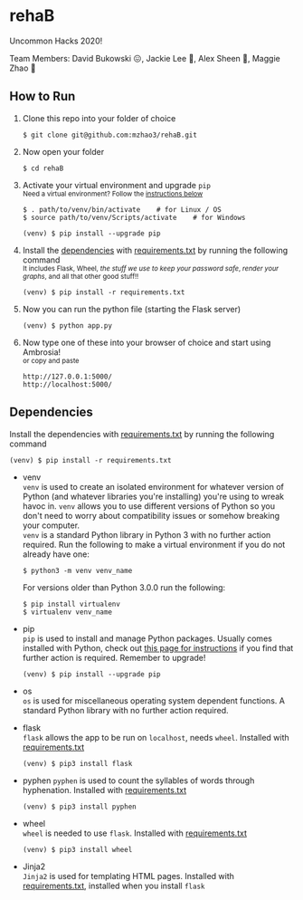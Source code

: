 # rehaB
Uncommon Hacks 2020! 

Team Members: David Bukowski :confounded:, Jackie Lee :horse_racing:, Alex Sheen :runner:, Maggie Zhao :rice_ball:

## How to Run

1. Clone this repo into your folder of choice 

    ```
    $ git clone git@github.com:mzhao3/rehaB.git
    ```

2. Now open your folder

    ```
    $ cd rehaB
    ```

3. Activate your virtual environment and upgrade `pip`  
<sup>Need a virtual environment? Follow the [instructions below](#dependencies)</sup>  

    ```
    $ . path/to/venv/bin/activate    # for Linux / OS
    $ source path/to/venv/Scripts/activate    # for Windows
    
    (venv) $ pip install --upgrade pip
    ```

4. Install the [dependencies](#dependencies) with [requirements.txt](requirements.txt) by running the following command  
<sup>It includes Flask, Wheel, *the stuff we use to keep your password safe*, *render your graphs*, and all that other good stuff!!</sup>


    ```
    (venv) $ pip install -r requirements.txt
    ```

6. Now you can run the python file (starting the Flask server)

    ```
    (venv) $ python app.py
    ```

7. Now type one of these into your browser of choice and start using Ambrosia!  
<sup>or copy and paste</sup>

    ```
    http://127.0.0.1:5000/
    http://localhost:5000/
    ```
    
## Dependencies 

Install the dependencies with [requirements.txt](requirements.txt) by running the following command

```
(venv) $ pip install -r requirements.txt
```

- venv  
`venv` is used to create an isolated environment for whatever version of Python (and whatever libraries you're installing) you're using to wreak havoc in. `venv` allows you to use different versions of Python so you don't need to worry about compatibility issues or somehow breaking your computer.  
`venv` is a standard Python library in Python 3 with no further action required. Run the following to make a virtual environment if you do not already have one: 

    ```
    $ python3 -m venv venv_name 
    ```
    
    For versions older than Python 3.0.0 run the following:  
    ```
    $ pip install virtualenv
    $ virtualenv venv_name  
    ```

- pip  
`pip` is used to install and manage Python packages. Usually comes installed with Python, check out [this page for instructions](https://pip.pypa.io/en/stable/installing/) if you find that further action is required. Remember to upgrade! 

    ```
    (venv) $ pip install --upgrade pip
    ```

- os  
`os` is used for miscellaneous operating system dependent functions. A standard Python library with no further action required.


- flask  
`flask` allows the app to be run on `localhost`, needs `wheel`. Installed with [requirements.txt](requirements.txt) 

    ```
    (venv) $ pip3 install flask
    ```
- pyphen
`pyphen` is used to count the syllables of words through hyphenation. Installed with [requirements.txt](requirements.txt) 

    ```
    (venv) $ pip3 install pyphen
    ```

- wheel  
`wheel` is needed to use `flask`. Installed with [requirements.txt](requirements.txt) 

    ```
    (venv) $ pip3 install wheel
    ```

- Jinja2  
`Jinja2` is used for templating HTML pages. Installed with [requirements.txt](requirements.txt), installed when you install `flask`

